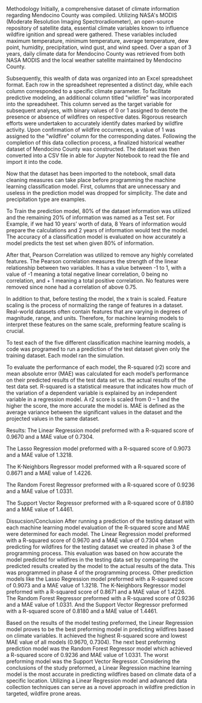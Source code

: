 Methodology
Initially, a comprehensive dataset of climate information regarding Mendocino County was compiled. Utilizing NASA's MODIS (Moderate Resolution Imaging Spectroradiometer), an open-source repository of satellite data, essential climate variables known to influence wildfire ignition and spread were gathered. These variables included maximum temperature, minimum temperature, average temperature, dew point, humidity, precipitation, wind gust, and wind speed. Over a span of 3 years, daily climate data for Mendocino County was retrieved from both NASA MODIS and the local weather satellite maintained by Mendocino County.

Subsequently, this wealth of data was organized into an Excel spreadsheet format. Each row in the spreadsheet represented a distinct day, while each column corresponded to a specific climate parameter. To facilitate predictive modeling, an additional column titled "wildfire" was incorporated into the spreadsheet. This column served as the target variable for subsequent analyses, with binary values of 0 or 1 assigned to denote the presence or absence of wildfires on respective dates. Rigorous research efforts were undertaken to accurately identify dates marked by wildfire activity. Upon confirmation of wildfire occurrences, a value of 1 was assigned to the "wildfire" column for the corresponding dates. Following the completion of this data collection process, a finalized historical weather dataset of Mendocino County was constructed. The dataset was then converted into a CSV file in able for Jupyter Notebook to read the file and import it into the code.

Now that the dataset has been imported to the notebook, small data cleaning measures can take place before programming the machine learning classification model. First, columns that are unnecessary and useless in the prediction model was dropped for simplicity. The date and precipitation type are examples. 

To Train the prediction model, 80% of the dataset information was utilized and the remaining 20% of information was named as a Test set. For Example, if we had 10 years’ worth of data, 8 Years of information would prepare the calculations and 2 years of information would test the model. The accuracy of a classification model is evaluated on how accurately a model predicts the test set when given 80% of information. 
	
After that, Pearson Correlation was utilized to remove any highly correlated features. The Pearson correlation measures the strength of the linear relationship between two variables. It has a value between -1 to 1, with a value of -1 meaning a total negative linear correlation, 0 being no correlation, and + 1 meaning a total positive correlation. No features were removed since none had a correlation of above 0.75.

In addition to that, before testing the model, the x train is scaled. Feature scaling is the process of normalizing the range of features in a dataset. Real-world datasets often contain features that are varying in degrees of magnitude, range, and units. Therefore, for machine learning models to interpret these features on the same scale, preforming feature scaling is crucial.
	  
To test each of the five different classification machine learning models, a code was programed to run a prediction of the test dataset given only the training dataset. Each model ran the simulation. 
 
To evaluate the performance of each model, the R-squared (r2) score and mean absolute error (MAE) was calculated for each model’s performance on their predicted results of the test data set vs. the actual results of the test data set. R-squared is a statistical measure that indicates how much of the variation of a dependent variable is explained by an independent variable in a regression model. A r2 score is scaled from 0 – 1 and the higher the score, the more accurate the model is. MAE is defined as the average variance between the significant values in the dataset and the projected values in the same dataset. 

Results:
The Linear Regression model preformed with a R-squared score of 0.9670 and a MAE value of 0.7304.

The Lasso Regression model preformed with a R-squared score of 0.9073 and a MAE value of 1.3218.

The K-Neighbors Regressor model preformed with a R-squared score of 0.8671 and a MAE value of 1.4226.

The Random Forest Regressor preformed with a R-squared score of 0.9236 and a MAE value of 1.0331.

The Support Vector Regressor preformed with a R-squared score of 0.8180 and a MAE value of 1.4461.

Dissucsion/Conclusion
After running a prediction of the testing dataset with each machine learning model evaluation of the R-squared score and MAE were determined for each model. The Linear Regression model preformed with a R-squared score of 0.9670 and a MAE value of 0.7304 when predicting for wildfires for the testing dataset we created in phase 3 of the programming process. This evaluation was based on how accurate the model predicted for wildfires in the testing data set by comparing the predicted results created by the model to the actual results of the data. This was programmed in phase 4 of the programming process. Other prediction models like the Lasso Regression model preformed with a R-squared score of 0.9073 and a MAE value of 1.3218. The K-Neighbors Regressor model preformed with a R-squared score of 0.8671 and a MAE value of 1.4226. The Random Forest Regressor preformed with a R-squared score of 0.9236 and a MAE value of 1.0331. And the Support Vector Regressor preformed with a R-squared score of 0.8180 and a MAE value of 1.4461.

Based on the results of the model testing preformed, the Linear Regression model proves to be the best preforming model in predicting wildfires based on climate variables. It achieved the highest R-squared score and lowest MAE value of all models (0.9670, 0.7304). The next best preforming prediction model was the Random Forest Regressor model which achieved a R-squared score of 0.9236 and MAE value of 1.0331. The worst preforming model was the Support Vector Regressor. Considering the conclusions of the study preformed, a Linear Regression machine learning model is the most accurate in predicting wildfires based on climate data of a specific location. Utilizing a Linear Regression model and advanced data collection techniques can serve as a novel approach in wildfire prediction in targeted, wildfire prone areas.

